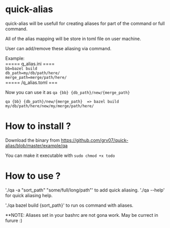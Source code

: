 # quick-alias
  
  quick-alias will be usefull for creating aliases for part of the command or full command.<br>
  
  All of the alias mapping will be store in toml file on user machine. <br>
  
  User can add/remove these aliasing via command.<br>
  
  Example:<br>
  ===== q_alias.ini ==== <br>
 `bb=bazel build` <br>
 `db_path=my/db/path/here/` <br>
 `merge_path=merge/path/here/` <br>
  ===== /q_alias.toml ===
  
  Now you can use it as `qa {bb} {db_path}/new/{merge_path}`<br>
  
 `qa {bb} {db_path}/new/{merge_path}  => bazel build my/db/path/here/new/my/merge/path/here/` <br>
 
# How to install ?

Download the binary from https://github.com/grv07/quick-alias/blob/master/example/qa <br>

You can make it executable with `sudo chmod +x todo`

# How to use ?
'./qa -a "sort_path" "some/full/long/path"' to add quick aliasing.
'./qa --help' for quick aliasing help.

'./qa bazel build {sort_path}' to run os command with aliases.

**NOTE: Aliases set in your bashrc are not gona work. May be currect in furure :) 
